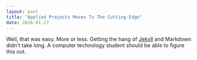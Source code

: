 ```yaml
---
layout: post
title: "Applied Projects Moves To The Cutting-Edge"
date: 2016-01-27
---
```


Well, that was easy. More or less. Getting the hang of [Jekyll](http://jekyllrb.com) and Markdown didn't take long. A computer technology student should be able to figure this out.
